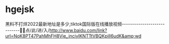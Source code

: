 # hgejsk
黑料不打烊2022最新地址是多少,tiktok国际版在线播放视频----------------------------🌚🌚点/此/进/入/http://www.baidu.com/link?url=NoK8PT47PahMhFH8Vie_jnciyIKNTTtVBQKpill6udK&amp;wd
